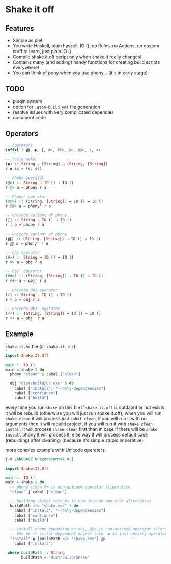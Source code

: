 Shake it off
============

Features
--------

 - Simple as pie!
 - You write Haskell, plain haskell, IO (), no Rules, no Actions, no custom stuff to learn, just plain IO ()
 - Compile shake.it.off script only when shake.it really changes!
 - Contains many (and adding) handy functions for creating build scripts everywhere!
 - You can think of pony when you use phony... (it's in early stage)

TODO
----

 - plugin system
 - option for `.atom-build.yml` file generation
 - resolve issues with very complicated dependies
 - document code

Operators
---------

``` haskell
-- operators
infixl 2 ∰, ◉, ∫, #>, ##>, @>, @@>, ♯, ♯♯

-- tuple maker
(◉) :: String → [String] → (String, [String])
s ◉ ss = (s, ss)

-- Phony operator
(@>) :: String → IO () → IO ()
r @> a = phony r a

-- Phony' operator
(@@>) :: (String, [String]) → IO () → IO ()
r @@> a = phony' r a

-- Unicode variant of phony
(∫) :: String → IO () → IO ()
r ∫ a = phony r a

-- Unicode variant of phony'
(∰) :: (String, [String]) → IO () → IO ()
r ∰ a = phony' r a

-- Obj operator
(#>) :: String → IO () → IO ()
r #> a = obj r a

-- Obj' operator
(##>) :: (String, [String]) → IO () → IO ()
r ##> a = obj' r a

-- Unicode Obj operator
(♯) :: String → IO () → IO ()
r ♯ a = obj r a

-- Unicode Obj' operator
(♯♯) :: (String, [String]) → IO () → IO ()
r ♯♯ a = obj' r a
```

Example
-------

`shake.it.hs` file (or `shake.it.lhs`)

``` haskell
import Shake.It.Off

main :: IO ()
main = shake $ do
  phony "clean" $ cabal ["clean"]

  obj "dist/build/Cr.exe" $ do
    cabal ["install", "--only-dependencies"]
    cabal ["configure"]
    cabal ["build"]
```

every time you run `shake` on this file if `shake.it.off` is outdated or not exists it will be rebuild (otherwise you will just run shake.it.off); when you will run `shake clean` it will process just `cabal clean`, if you will run it with no arguments then it will rebuild project, if you will run it with `shake clean install` it will process `shake clean` first then in case if there will be `shake install` phony it will process it, else way it will process default case (rebuilding) after cleaning. (because it's simple stupid imperative)

more complex example with Unicode operators:

``` haskell
{-# LANGUAGE UnicodeSyntax #-}

import Shake.It.Off

main :: IO ()
main = shake $ do
  -- phony clean @> is non-unicode operator alternative
  "clean" ∫ cabal ["clean"]

  -- building object rule #> is non-unicode operator alternative
  buildPath </> "shake.exe" ♯ do
    cabal ["install", "--only-dependencies"]
    cabal ["configure"]
    cabal ["build"]

  -- install phony depending on obj, @@> is non-unicode operator alternative
  -- ##> or ♯♯ is for dependent object rule, ◉ is just uncarry operator
  "install" ◉ [buildPath </> "shake.exe"] ∰
    cabal ["install"]

 where buildPath :: String
       buildPath = "dist/build/Shake"
```


